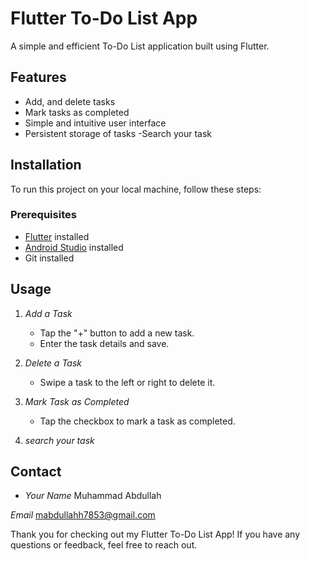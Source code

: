 # Flutter To-Do List App

A simple and efficient To-Do List application built using Flutter.

## Features

- Add,  and delete tasks
- Mark tasks as completed
- Simple and intuitive user interface
- Persistent storage of tasks
  -Search your task


## Installation

To run this project on your local machine, follow these steps:

### Prerequisites

- [Flutter](https://flutter.dev/docs/get-started/install) installed
- [Android Studio](https://developer.android.com/studio) installed
- Git installed


## Usage

1. *Add a Task*
    - Tap the "+" button to add a new task.
    - Enter the task details and save.

2. *Delete a Task*
    - Swipe a task to the left or right to delete it.

3. *Mark Task as Completed*
    - Tap the checkbox to mark a task as completed.
4. *search your task*


## Contact

- *Your Name*
  Muhammad Abdullah

*Email*
mabdullahh7853@gmail.com

Thank you for checking out my Flutter To-Do List App! If you have any questions or feedback, feel free to reach out.
